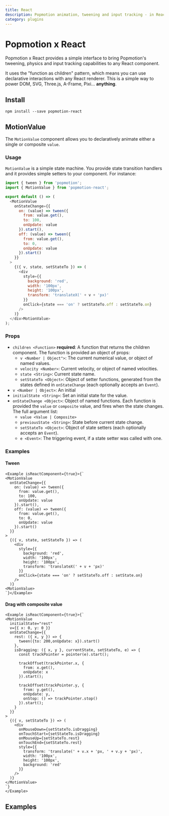 ```yaml
---
title: React
description: Popmotion animation, tweening and input tracking - in React!
category: plugins
---
```


# Popmotion x React

Popmotion x React provides a simple interface to bring Popmotion's tweening, physics and input tracking capabilities to any React component.

It uses the "function as children" pattern, which means you can use declarative interactions with any React renderer. This is a simple way to power DOM, SVG, Three.js, A-Frame, Pixi... **anything**.

## Install

```
npm install --save popmotion-react
```

## MotionValue

The `MotionValue` component allows you to declaratively animate either a single or composite `value`.

### Usage

`MotionValue` is a simple state machine. You provide state transition handlers and it provides simple setters to your component. For instance:

```javascript
import { tween } from 'popmotion';
import { MotionValue } from 'popmotion-react';

export default () => (
  <MotionValue
    onStateChange={{
      on: (value) => tween({
        from: value.get(),
        to: 100,
        onUpdate: value
      }).start(),
      off: (value) => tween({
        from: value.get(),
        to: 0,
        onUpdate: value
      }).start()
    }}
  >
    {({ v, state, setStateTo }) => (
      <div
        style={{
          background: 'red',
          width: '100px',
          height: '100px',
          transform: 'translateX(' + v + 'px)'
        }}
        onClick={state === 'on' ? setStateTo.off : setStateTo.on}
      />
    )}
  </div>MotionValue>
);
```

### Props
- `children <Function>` **required**: A function that returns the children component. The function is provided an object of props:
  - `v <Number | Object">`: The current numerical value, or object of named values.
  - `velocity <Number>`: Current velocity, or object of named velocities.
  - `state <String>`: Current state name.
  - `setStateTo <Object>`: Object of setter functions, generated from the states defined in `onStateChange` (each optionally accepts an `Event`).
- `v <Number | Object>`: An initial
- `initialState <String>`: Set an initial state for the value.
- `onStateChange <Object>`: Object of named functions. Each function is provided the `value` or `composite` value, and fires when the state changes. The full argument list:
  - `value <Value | Composite>`
  - `previousState <String>`: State before current state change.
  - `setStateTo <Object>`: Object of state setters (each optionally accepts an `Event`).
  - `e <Event>`: The triggering event, if a state setter was called with one.

### Examples

#### Tween

```marksy
<Example isReactComponent={true}>{`
<MotionValue
  onStateChange={{
    on: (value) => tween({
      from: value.get(),
      to: 100,
      onUpdate: value
    }).start(),
    off: (value) => tween({
      from: value.get(),
      to: 0,
      onUpdate: value
    }).start()
  }}
>
  {({ v, state, setStateTo }) => (
    <div
      style={{
        background: 'red',
        width: '100px',
        height: '100px',
        transform: 'translateX(' + v + 'px)'
      }}
      onClick={state === 'on' ? setStateTo.off : setState.on}
    />
  )}
<MotionValue>
`}</Example>
```

#### Drag with composite value

```marksy
<Example isReactComponent={true}>{`
<MotionValue
  initialState="rest"
  v={{ x: 0, y: 0 }}
  onStateChange={{
    rest: ({ x, y }) => {
      tween({to: 200,onUpdate: x}).start()
    },
    isDragging: ({ x, y }, currentState, setStateTo, e) => {
      const trackPointer = pointer(e).start();

      trackOffset(trackPointer.x, {
        from: x.get(),
        onUpdate: x
      }).start();

      trackOffset(trackPointer.y, {
        from: y.get(),
        onUpdate: y,
        onStop: () => trackPointer.stop()
      }).start();
    }
  }}
>
  {({ v, setStateTo }) => (
    <div
      onMouseDown={setStateTo.isDragging}
      onTouchStart={setStateTo.isDragging}
      onMouseUp={setStateTo.rest}
      onTouchEnd={setStateTo.rest}
      style={{
        transform: 'translate(' + v.x + 'px, ' + v.y + 'px)',
        width: '100px',
        height: '100px',
        background: 'red'
      }}
    />
  )}
</MotionValue>
`}
</Example>
```
## Examples
